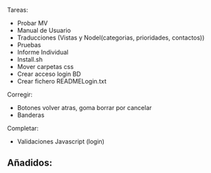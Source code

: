 
Tareas:  
- Probar MV
- Manual de Usuario  
- Traducciones (Vistas y Nodel(categorias, prioridades, contactos))  
- Pruebas  
- Informe Individual  
- Install.sh  
- Mover carpetas css  
- Crear acceso login BD
- Crear fichero READMELogin.txt


Corregir:  
- Botones volver atras, goma borrar por cancelar
- Banderas
	
Completar:  
- Validaciones Javascript  (login)

Añadidos:  
-  
